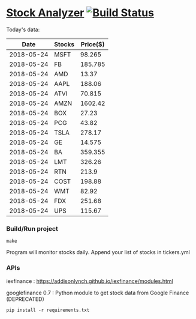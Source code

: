 # [Stock Analyzer](https://ogoyal.github.io/StockAnalyzer/) [![Build Status](https://travis-ci.org/ogoyal/StockAnalyzer.svg?branch=master)](https://travis-ci.org/ogoyal/StockAnalyzer)

Today's data:

| Date| Stocks| Price($) | 
| --- | --- | ---  | 
| 2018-05-24| MSFT| 98.265 | 
| 2018-05-24| FB| 185.785 | 
| 2018-05-24| AMD| 13.37 | 
| 2018-05-24| AAPL| 188.06 | 
| 2018-05-24| ATVI| 70.815 | 
| 2018-05-24| AMZN| 1602.42 | 
| 2018-05-24| BOX| 27.23 | 
| 2018-05-24| PCG| 43.82 | 
| 2018-05-24| TSLA| 278.17 | 
| 2018-05-24| GE| 14.575 | 
| 2018-05-24| BA| 359.355 | 
| 2018-05-24| LMT| 326.26 | 
| 2018-05-24| RTN| 213.9 | 
| 2018-05-24| COST| 198.88 | 
| 2018-05-24| WMT| 82.92 | 
| 2018-05-24| FDX| 251.68 | 
| 2018-05-24| UPS| 115.67 | 

### Build/Run project

```
make
```

Program will monitor stocks daily. Append your list of stocks in tickers.yml

### APIs
iexfinance : https://addisonlynch.github.io/iexfinance/modules.html

googlefinance 0.7 : Python module to get stock data from Google Finance (DEPRECATED)

```
pip install -r requirements.txt
```
